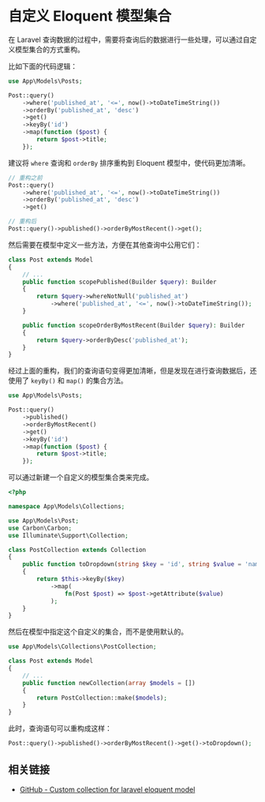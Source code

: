 # 自定义 Eloquent 模型集合

在 Laravel 查询数据的过程中，需要将查询后的数据进行一些处理，可以通过自定义模型集合的方式重构。

比如下面的代码逻辑：

```php
use App\Models\Posts;

Post::query()
    ->where('published_at', '<=', now()->toDateTimeString())
    ->orderBy('published_at', 'desc')
    ->get()
    ->keyBy('id')
    ->map(function ($post) {
        return $post->title;
    });
```

建议将 `where` 查询和 `orderBy` 排序重构到 Eloquent 模型中，使代码更加清晰。

```php
// 重构之前
Post::query()
    ->where('published_at', '<=', now()->toDateTimeString())
    ->orderBy('published_at', 'desc')
    ->get()

// 重构后
Post::query()->published()->orderByMostRecent()->get();
```

然后需要在模型中定义一些方法，方便在其他查询中公用它们：

```php
class Post extends Model
{
    // ...
    public function scopePublished(Builder $query): Builder
    {
        return $query->whereNotNull('published_at')
            ->where('published_at', '<=', now()->toDateTimeString());
    }

    public function scopeOrderByMostRecent(Builder $query): Builder
    {
        return $query->orderByDesc('published_at');
    }
}
```

经过上面的重构，我们的查询语句变得更加清晰，但是发现在进行查询数据后，还使用了 `keyBy()` 和 `map()` 的集合方法。

```php
use App\Models\Posts;

Post::query()
    ->published()
    ->orderByMostRecent()
    ->get()
    ->keyBy('id')
    ->map(function ($post) {
        return $post->title;
    });
```

可以通过新建一个自定义的模型集合类来完成。

```php
<?php

namespace App\Models\Collections;

use App\Models\Post;
use Carbon\Carbon;
use Illuminate\Support\Collection;

class PostCollection extends Collection
{
    public function toDropdown(string $key = 'id', string $value = 'name'): static
    {
        return $this->keyBy($key)
            ->map(
                fn(Post $post) => $post->getAttribute($value)
            );
    }
}
```

然后在模型中指定这个自定义的集合，而不是使用默认的。

```php
use App\Models\Collections\PostCollection;

class Post extends Model
{
    // ...
    public function newCollection(array $models = [])
    {
        return PostCollection::make($models);
    }
}
```

此时，查询语句可以重构成这样：

```php
Post::query()->published()->orderByMostRecent()->get()->toDropdown();
```


## 相关链接

- [GitHub - Custom collection for laravel eloquent model](https://github.com/curder/custom-collection-for-laravel-eloquent-model)